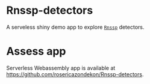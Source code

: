 # Rnssp-detectors
A serveless shiny demo app to explore [`Rnssp`](https://github.com/CDCgov/Rnssp) detectors.

# Assess app
Serverless Webassembly app is available at https://github.com/rosericazondekon/Rnssp-detectors.

